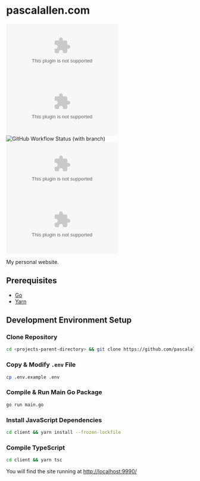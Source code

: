 # pascalallen.com

![GitHub go.mod Go version](https://img.shields.io/github/go-mod/go-version/pascalallen/pascalallen.com)
[![Go Report Card](https://goreportcard.com/badge/github.com/pascalallen/pascalallen.com)](https://goreportcard.com/report/github.com/pascalallen/pascalallen.com)
![GitHub Workflow Status (with branch)](https://img.shields.io/github/actions/workflow/status/pascalallen/pascalallen.com/go.yml?branch=main)
![GitHub](https://img.shields.io/github/license/pascalallen/pascalallen.com)
![GitHub code size in bytes](https://img.shields.io/github/languages/code-size/pascalallen/pascalallen.com)

My personal website.

## Prerequisites

- [Go](https://go.dev/doc/install)
- [Yarn](https://classic.yarnpkg.com/en/docs/install)

## Development Environment Setup

### Clone Repository

```bash
cd <projects-parent-directory> && git clone https://github.com/pascalallen/pascalallen.com.git
```

### Copy & Modify `.env` File

```bash
cp .env.example .env
```

### Compile & Run Main Go Package

```bash
go run main.go
``` 

### Install JavaScript Dependencies

```bash
cd client && yarn install --frozen-lockfile
```

### Compile TypeScript

```bash
cd client && yarn tsc
```

You will find the site running at [http://localhost:9990/](http://localhost:9990/)